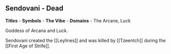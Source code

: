 ## Sendovani - Dead
**Titles** - 
**Symbols** -
**The Vibe** -
**Domains** - The Arcane, Luck

Goddess of Arcana and Luck.

Sendovani created the [[Leylines]] and was killed by [[Tzeentch]] during the [[First Age of Strife]].